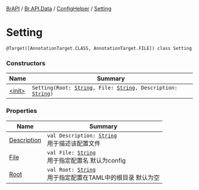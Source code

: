 [BrAPI](../../../index.md) / [Br.API.Data](../../index.md) / [ConfigHelper](../index.md) / [Setting](./index.md)

# Setting

`@Target([AnnotationTarget.CLASS, AnnotationTarget.FILE]) class Setting`

### Constructors

| Name | Summary |
|---|---|
| [&lt;init&gt;](-init-.md) | `Setting(Root: `[`String`](https://kotlinlang.org/api/latest/jvm/stdlib/kotlin/-string/index.html)`, File: `[`String`](https://kotlinlang.org/api/latest/jvm/stdlib/kotlin/-string/index.html)`, Description: `[`String`](https://kotlinlang.org/api/latest/jvm/stdlib/kotlin/-string/index.html)`)` |

### Properties

| Name | Summary |
|---|---|
| [Description](-description.md) | `val Description: `[`String`](https://kotlinlang.org/api/latest/jvm/stdlib/kotlin/-string/index.html)<br>用于描述该配置文件 |
| [File](-file.md) | `val File: `[`String`](https://kotlinlang.org/api/latest/jvm/stdlib/kotlin/-string/index.html)<br>用于指定配置名 默认为config |
| [Root](-root.md) | `val Root: `[`String`](https://kotlinlang.org/api/latest/jvm/stdlib/kotlin/-string/index.html)<br>用于指定配置在TAML中的根目录 默认为空 |
